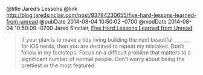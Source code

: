 @title Jared’s Lessons
@link http://blog.jaredsinclair.com/post/93784230655/five-hard-lessons-learned-from-unread
@pubDate 2014-08-04 10:50:02 -0700
@modDate 2014-08-04 10:50:09 -0700
Jared Sinclair, <a href="http://blog.jaredsinclair.com/post/93784230655/five-hard-lessons-learned-from-unread">Five Hard Lessons Learned from Unread</a>:

>If your plan is to make a tidy living building the next beautiful _______ for iOS nerds, then you are destined to repeat my mistakes. Don’t follow in my footsteps. Focus on a difficult problem that matters to a significant number of normal people. Don’t worry about being the prettiest or the most featured.
